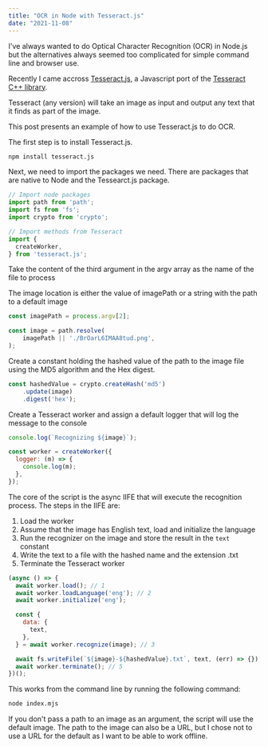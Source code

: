 ```yaml
---
title: "OCR in Node with Tesseract.js"
date: "2021-11-08"
---
```


I've always wanted to do Optical Character Recognition (OCR) in Node.js but the alternatives always seemed too complicated for simple command line and browser use.

Recently I came accross [Tesseract.js](https://tesseract.projectnaptha.com/), a Javascript port of the [Tesseract C++ library](https://github.com/tesseract-ocr/tesseract).

Tesseract (any version) will take an image as input and output any text that it finds as part of the image.

This post presents an example of how to use Tesseract.js to do OCR.

The first step is to install Tesseract.js.

```bash
npm install tesseract.js
```

Next, we need to import the packages we need. There are packages that are native to Node and the Tessearct.js package.

```js
// Import node packages
import path from 'path';
import fs from 'fs';
import crypto from 'crypto';

// Import methods from Tesseract
import {
  createWorker,
} from 'tesseract.js';
```

Take the content of the third argument in the argv array as the name of the file to process

The image location is either the value of imagePath or a string with the path to a default image

```js
const imagePath = process.argv[2];

const image = path.resolve(
    imagePath || './BrOarL6IMAA8tud.png',
);
```

Create a constant holding the hashed value of the path to the image file using the MD5 algorithm and the Hex digest.

```js
const hashedValue = crypto.createHash('md5')
    .update(image)
    .digest('hex');
```

Create a Tesseract worker and assign a default logger that will log the message to the console

```js
console.log(`Recognizing ${image}`);

const worker = createWorker({
  logger: (m) => {
    console.log(m);
  },
});
```

The core of the script is the async IIFE that will execute the recognition process. The steps in the IIFE are:

1. Load the worker
2. Assume that the image has English text, load and initialize the language
3. Run the recognizer on the image and store the result in the `text` constant
4. Write the text to a file with the hashed name and the extension .txt
5. Terminate the Tesseract worker

```js
(async () => {
  await worker.load(); // 1
  await worker.loadLanguage('eng'); // 2
  await worker.initialize('eng');

  const {
    data: {
      text,
    },
  } = await worker.recognize(image); // 3

  await fs.writeFile(`${image}-${hashedValue}.txt`, text, (err) => {}); // 4
  await worker.terminate(); // 5
})();
```

This works from the command line by running the following command:

```bash
node index.mjs
```

If you don't pass a path to an image as an argument, the script will use the default image. The path to the image can also be a URL, but I chose not to use a URL for the default as I want to be able to work offline.
